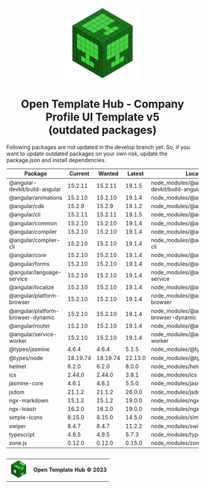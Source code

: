 <p align="center">
  <a href="https://opentemplatehub.com">
    <img src="https://raw.githubusercontent.com/open-template-hub/open-template-hub.github.io/master/assets/logo/ui/web-ui-logo.png" alt="Logo" width=200>
  </a>
</p>


<h1 align="center">
Open Template Hub - Company Profile UI Template v5
  <br/>
(outdated packages)
</h1>

Following packages are not updated in the develop branch yet. So, if you want to update outdated packages on your own risk, update the package.json and install dependencies.

| Package | Current | Wanted | Latest | Location |
| --- | --- | --- | --- | --- |
| @angular-devkit/build-angular | 15.2.11 | 15.2.11 | 19.1.5 | node_modules/@angular-devkit/build-angular |
| @angular/animations | 15.2.10 | 15.2.10 | 19.1.4 | node_modules/@angular/animations |
| @angular/cdk | 15.2.9 | 15.2.9 | 19.1.2 | node_modules/@angular/cdk |
| @angular/cli | 15.2.11 | 15.2.11 | 19.1.5 | node_modules/@angular/cli |
| @angular/common | 15.2.10 | 15.2.10 | 19.1.4 | node_modules/@angular/common |
| @angular/compiler | 15.2.10 | 15.2.10 | 19.1.4 | node_modules/@angular/compiler |
| @angular/compiler-cli | 15.2.10 | 15.2.10 | 19.1.4 | node_modules/@angular/compiler-cli |
| @angular/core | 15.2.10 | 15.2.10 | 19.1.4 | node_modules/@angular/core |
| @angular/forms | 15.2.10 | 15.2.10 | 19.1.4 | node_modules/@angular/forms |
| @angular/language-service | 15.2.10 | 15.2.10 | 19.1.4 | node_modules/@angular/language-service |
| @angular/localize | 15.2.10 | 15.2.10 | 19.1.4 | node_modules/@angular/localize |
| @angular/platform-browser | 15.2.10 | 15.2.10 | 19.1.4 | node_modules/@angular/platform-browser |
| @angular/platform-browser-dynamic | 15.2.10 | 15.2.10 | 19.1.4 | node_modules/@angular/platform-browser-dynamic |
| @angular/router | 15.2.10 | 15.2.10 | 19.1.4 | node_modules/@angular/router |
| @angular/service-worker | 15.2.10 | 15.2.10 | 19.1.4 | node_modules/@angular/service-worker |
| @types/jasmine | 4.6.4 | 4.6.4 | 5.1.5 | node_modules/@types/jasmine |
| @types/node | 18.19.74 | 18.19.74 | 22.13.0 | node_modules/@types/node |
| helmet | 6.2.0 | 6.2.0 | 8.0.0 | node_modules/helmet |
| ics | 2.44.0 | 2.44.0 | 3.8.1 | node_modules/ics |
| jasmine-core | 4.6.1 | 4.6.1 | 5.5.0 | node_modules/jasmine-core |
| jsdom | 21.1.2 | 21.1.2 | 26.0.0 | node_modules/jsdom |
| ngx-markdown | 15.1.2 | 15.1.2 | 19.0.0 | node_modules/ngx-markdown |
| ngx-toastr | 16.2.0 | 16.2.0 | 19.0.0 | node_modules/ngx-toastr |
| simple-icons | 8.15.0 | 8.15.0 | 14.5.0 | node_modules/simple-icons |
| swiper | 8.4.7 | 8.4.7 | 11.2.2 | node_modules/swiper |
| typescript | 4.9.5 | 4.9.5 | 5.7.3 | node_modules/typescript |
| zone.js | 0.12.0 | 0.12.0 | 0.15.0 | node_modules/zone.js |

<table align="right"><tr><td><a href="https://opentemplatehub.com"><img src="https://raw.githubusercontent.com/open-template-hub/open-template-hub.github.io/master/assets/logo/brand-logo.png" width="50px" alt="oth"/></a></td><td><b>Open Template Hub © 2023</b></td></tr></table>

